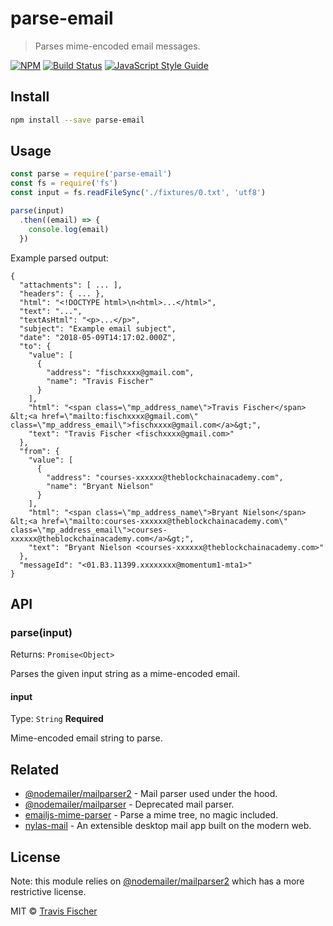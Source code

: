 # parse-email

> Parses mime-encoded email messages.

[![NPM](https://img.shields.io/npm/v/parse-email.svg)](https://www.npmjs.com/package/parse-email) [![Build Status](https://travis-ci.org/transitive-bullshit/parse-email.svg?branch=master)](https://travis-ci.org/transitive-bullshit/parse-email) [![JavaScript Style Guide](https://img.shields.io/badge/code_style-standard-brightgreen.svg)](https://standardjs.com)


## Install

```bash
npm install --save parse-email
```


## Usage

```js
const parse = require('parse-email')
const fs = require('fs')
const input = fs.readFileSync('./fixtures/0.txt', 'utf8')

parse(input)
  .then((email) => {
    console.log(email)
  })
```

Example parsed output:

```
{
  "attachments": [ ... ],
  "headers": { ... },
  "html": "<!DOCTYPE html>\n<html>...</html>",
  "text": "...",
  "textAsHtml": "<p>...</p>",
  "subject": "Example email subject",
  "date": "2018-05-09T14:17:02.000Z",
  "to": {
    "value": [
      {
        "address": "fischxxxx@gmail.com",
        "name": "Travis Fischer"
      }
    ],
    "html": "<span class=\"mp_address_name\">Travis Fischer</span> &lt;<a href=\"mailto:fischxxxx@gmail.com\" class=\"mp_address_email\">fischxxxx@gmail.com</a>&gt;",
    "text": "Travis Fischer <fischxxxx@gmail.com>"
  },
  "from": {
    "value": [
      {
        "address": "courses-xxxxxx@theblockchainacademy.com",
        "name": "Bryant Nielson"
      }
    ],
    "html": "<span class=\"mp_address_name\">Bryant Nielson</span> &lt;<a href=\"mailto:courses-xxxxxx@theblockchainacademy.com\" class=\"mp_address_email\">courses-xxxxxx@theblockchainacademy.com</a>&gt;",
    "text": "Bryant Nielson <courses-xxxxxx@theblockchainacademy.com>"
  },
  "messageId": "<01.B3.11399.xxxxxxxx@momentum1-mta1>"
}
```


## API

### parse(input)

Returns: `Promise<Object>`

Parses the given input string as a mime-encoded email.

#### input

Type: `String`
**Required**

Mime-encoded email string to parse.


## Related

- [@nodemailer/mailparser2](https://yarnpkg.com/en/package/@nodemailer/mailparser2) - Mail parser used under the hood.
- [@nodemailer/mailparser](https://github.com/nodemailer/mailparser) - Deprecated mail parser.
- [emailjs-mime-parser](https://github.com/emailjs/emailjs-mime-parser) - Parse a mime tree, no magic included.
- [nylas-mail](https://github.com/nylas/nylas-mail) - An extensible desktop mail app built on the modern web.


## License

Note: this module relies on [@nodemailer/mailparser2](https://yarnpkg.com/en/package/@nodemailer/mailparser2) which has a more restrictive license.

MIT © [Travis Fischer](https://github.com/transitive-bullshit)
